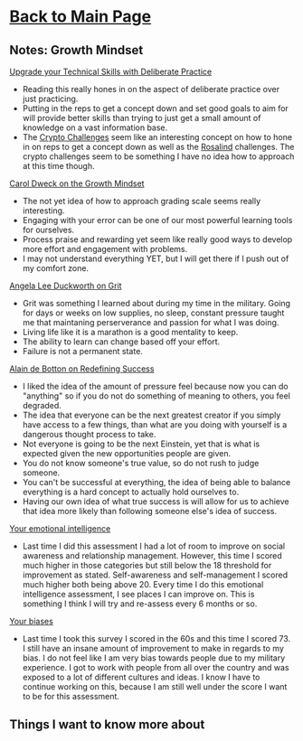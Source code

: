 # [Back to Main Page](https://reecerenninger.github.io/reading-notes/)

## Notes: Growth Mindset

[Upgrade your Technical Skills with Deliberate Practice](https://web.archive.org/web/20160616225417/http://www.happybearsoftware.com/upgrade-your-technical-skills-with-deliberate-practice)

- Reading this really hones in on the aspect of deliberate practice over just practicing.  
- Putting in the reps to get a concept down and set good goals to aim for will provide better skills than trying to just get a small amount of knowledge on a vast information base.
- The [Crypto Challenges](https://web.archive.org/web/20160616225417/http://cryptopals.com/) seem like an interesting concept on how to hone in on reps to get a concept down as well as the [Rosalind](https://web.archive.org/web/20160616225417/http://rosalind.info/about/) challenges. The crypto challenges seem to be something I have no idea how to approach at this time though.

[Carol Dweck on the Growth Mindset](https://www.ted.com/talks/carol_dweck_the_power_of_believing_that_you_can_improve?language=en)

- The not yet idea of how to approach grading scale seems really interesting.
- Engaging with your error can be one of our most powerful learning tools for ourselves.
- Process praise and rewarding yet seem like really good ways to develop more effort and engagement with problems.
- I may not understand everything YET, but I will get there if I push out of my comfort zone.

[Angela Lee Duckworth on Grit](https://www.ted.com/talks/angela_lee_duckworth_grit_the_power_of_passion_and_perseverance)

- Grit was something I learned about during my time in the military. Going for days or weeks on low supplies, no sleep, constant pressure taught me that maintaning perserverance and passion for what I was doing.
- Living life like it is a marathon is a good mentality to keep.
- The ability to learn can change based off your effort.
- Failure is not a permanent state.

[Alain de Botton on Redefining Success](https://www.ted.com/talks/alain_de_botton_a_kinder_gentler_philosophy_of_success)

- I liked the idea of the amount of pressure feel because now you can do "anything" so if you do not do something of meaning to others, you feel degraded.
- The idea that everyone can be the next greatest creator if you simply have access to a few things, than what are you doing with yourself is a dangerous thought process to take.
- Not everyone is going to be the next Einstein, yet that is what is expected given the new opportunities people are given.
- You do not know someone's true value, so do not rush to judge someone.
- You can't be successful at everything, the idea of being able to balance everything is a hard concept to actually hold ourselves to.
- Having our own idea of what true success is will allow for us to achieve that idea more likely than following someone else's idea of success.

[Your emotional intelligence](https://codefellows.github.io/common_curriculum/career_coaching/201/emotional-intelligence-assessment.html)

- Last time I did this assessment I had a lot of room to improve on social awareness and relationship management.  However, this time I scored much higher in those categories but still below the 18 threshold for improvement as stated.  Self-awareness and self-management I scored much higher both being above 20.  Every time I do this emotional intelligence assessment, I see places I can improve on.  This is something I think I will try and re-assess every 6 months or so.

[Your biases](https://codefellows.github.io/common_curriculum/career_coaching/301/bias-assessment.html)

- Last time I took this survey I scored in the 60s and this time I scored 73.  I still have an insane amount of improvement to make in regards to my bias.  I do not feel like I am very bias towards people due to my military experience. I got to work with people from all over the country and was exposed to a lot of different cultures and ideas.  I know I have to continue working on this, because I am still well under the score I want to be for this assessment.

## Things I want to know more about
